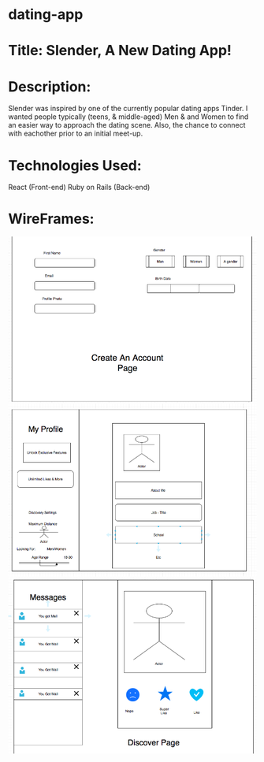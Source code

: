 # dating-app




# Title: Slender, A New Dating App!

# Description:
Slender was inspired by one of the currently popular dating apps Tinder. I wanted people typically (teens, & middle-aged) Men & and Women to find an easier way to approach the dating scene. Also, the chance to connect with eachother prior to an initial meet-up. 

# Technologies Used:
React (Front-end)
Ruby on Rails (Back-end)

# WireFrames:
![](/images/accountPage.png)
![](/images/editProfile.png)
![](/images/discoverPPL.png)
